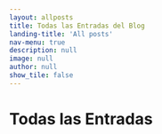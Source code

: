 ```yaml
---
layout: allposts
title: Todas las Entradas del Blog
landing-title: 'All posts'
nav-menu: true
description: null
image: null
author: null
show_tile: false
---
```


<h1>Todas las Entradas</h1>
